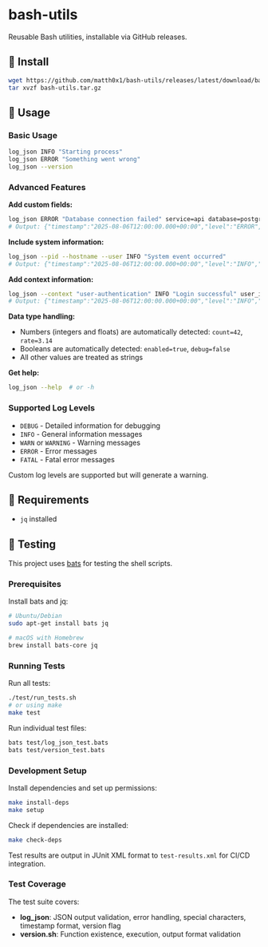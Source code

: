 # bash-utils

Reusable Bash utilities, installable via GitHub releases.

## 🔧 Install

```bash
wget https://github.com/matth0x1/bash-utils/releases/latest/download/bash-utils.tar.gz
tar xvzf bash-utils.tar.gz
```

## 🚀 Usage

### Basic Usage

```bash
log_json INFO "Starting process"
log_json ERROR "Something went wrong"
log_json --version
```

### Advanced Features

**Add custom fields:**
```bash
log_json ERROR "Database connection failed" service=api database=postgres timeout=30.5
# Output: {"timestamp":"2025-08-06T12:00:00.000+00:00","level":"ERROR","message":"Database connection failed","service":"api","database":"postgres","timeout":30.5}
```

**Include system information:**
```bash
log_json --pid --hostname --user INFO "System event occurred"
# Output: {"timestamp":"2025-08-06T12:00:00.000+00:00","level":"INFO","message":"System event occurred","pid":12345,"hostname":"myserver","user":"admin"}
```

**Add context information:**
```bash
log_json --context "user-authentication" INFO "Login successful" user_id=12345 ip_address=127.0.0.1
# Output: {"timestamp":"2025-08-06T12:00:00.000+00:00","level":"INFO","message":"Login successful","context":"user-authentication","user_id":12345,"ip_address":"127.0.0.1"}
```

**Data type handling:**
- Numbers (integers and floats) are automatically detected: `count=42`, `rate=3.14`
- Booleans are automatically detected: `enabled=true`, `debug=false`
- All other values are treated as strings

**Get help:**
```bash
log_json --help  # or -h
```

### Supported Log Levels
- `DEBUG` - Detailed information for debugging
- `INFO` - General information messages
- `WARN` or `WARNING` - Warning messages
- `ERROR` - Error messages
- `FATAL` - Fatal error messages

Custom log levels are supported but will generate a warning.

## 🧰 Requirements

- `jq` installed

## 🧪 Testing

This project uses [bats](https://github.com/bats-core/bats-core) for testing the shell scripts.

### Prerequisites

Install bats and jq:
```bash
# Ubuntu/Debian
sudo apt-get install bats jq

# macOS with Homebrew
brew install bats-core jq
```

### Running Tests

Run all tests:
```bash
./test/run_tests.sh
# or using make
make test
```

Run individual test files:
```bash
bats test/log_json_test.bats
bats test/version_test.bats
```

### Development Setup

Install dependencies and set up permissions:
```bash
make install-deps
make setup
```

Check if dependencies are installed:
```bash
make check-deps
```

Test results are output in JUnit XML format to `test-results.xml` for CI/CD integration.

### Test Coverage

The test suite covers:
- **log_json**: JSON output validation, error handling, special characters, timestamp format, version flag
- **version.sh**: Function existence, execution, output format validation
